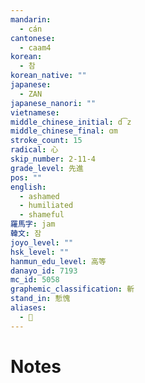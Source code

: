 ```yaml
---
mandarin:
  - cán
cantonese:
  - caam4
korean:
  - 참
korean_native: ""
japanese:
  - ZAN
japanese_nanori: ""
vietnamese:
middle_chinese_initial: d͡z
middle_chinese_final: ɑm
stroke_count: 15
radical: 心
skip_number: 2-11-4
grade_level: 先進
pos: ""
english:
  - ashamed
  - humiliated
  - shameful
羅馬字: jam
韓文: 잠
joyo_level: ""
hsk_level: ""
hanmun_edu_level: 高等
danayo_id: 7193
mc_id: 5058
graphemic_classification: 斬
stand_in: 慙愧
aliases:
  - 𰑧
---
```


# Notes
